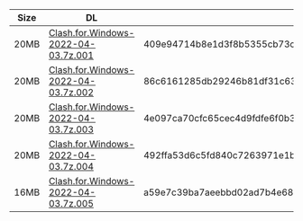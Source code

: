 |    Size   |     DL  | sha512sum |
|  ---  |  ---  |  ---  |
| 20MB | [Clash.for.Windows-2022-04-03.7z.001](https://cdn.jsdelivr.net/gh/appleians/cfw_intel@main/Clash.for.Windows-2022-04-03.7z.001) | 409e94714b8e1d3f8b5355cb73c56d376950d20f8a8ff2ef536f56531c139f90934d137f6239dd076282f6253d92f35a265ad9fbf797eed9991381b4349d8f4d |
| 20MB | [Clash.for.Windows-2022-04-03.7z.002](https://cdn.jsdelivr.net/gh/appleians/cfw_intel@main/Clash.for.Windows-2022-04-03.7z.002) | 86c6161285db29246b81df31c63240ba078b7fc0b0efe4b2e7c0ee3ebcf592d0f5628f6225748db99db3979959cd0d084eac235aff9d94bbc472425120edfb3a |
| 20MB | [Clash.for.Windows-2022-04-03.7z.003](https://cdn.jsdelivr.net/gh/appleians/cfw_intel@main/Clash.for.Windows-2022-04-03.7z.003) | 4e097ca70cfc65cec4d9fdfe6f0b373076301bef06f66a1098ed2f0c8b0d0c24f0504e63085f107bfc7928cd69dce1279992ae66c2267d29bd1d75916ea49ce4 |
| 20MB | [Clash.for.Windows-2022-04-03.7z.004](https://cdn.jsdelivr.net/gh/appleians/cfw_intel@main/Clash.for.Windows-2022-04-03.7z.004) | 492ffa53d6c5fd840c7263971e1b542d0ab6ddcbdeeffb6f7ad60b1e766a8e30eaef2969e96fa0a1d9353f7234d7a0dad18ad356c7d8bef18a277d3cab0ba769 |
| 16MB | [Clash.for.Windows-2022-04-03.7z.005](https://cdn.jsdelivr.net/gh/appleians/cfw_intel@main/Clash.for.Windows-2022-04-03.7z.005) | a59e7c39ba7aeebbd02ad7b4e68659e8f8ade6f46037f562c5f012ef35047b28390e831f881c260949564b7c236e2aab1f02b1c04bc9d792a96bda3bb656ff27 |
